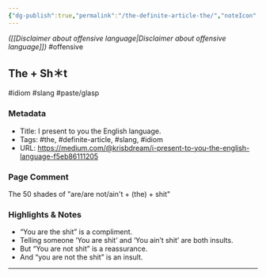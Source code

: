 ```yaml
---
{"dg-publish":true,"permalink":"/the-definite-article-the/","noteIcon":"2"}
---
```


*([[Disclaimer about offensive language\|Disclaimer about offensive language]])*
#offensive 
## The + Sh＊t
#idiom
#slang
#paste/glasp 
### Metadata
- Title: I present to you the English language.
- Tags: #the, #definite-article, #slang, #idiom
- URL: https://medium.com/@krisbdream/i-present-to-you-the-english-language-f5eb86111205
### Page Comment  
The 50 shades of "are/are not/ain't + (the) + shit"

### Highlights & Notes
- “You are the shit” is a compliment.  
- Telling someone ‘You are shit’ and ‘You ain’t shit’ are both insults.  
- But “You are not shit” is a reassurance.  
- And “you are not the shit” is an insult.

---
